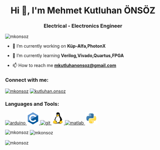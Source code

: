<h1 align="center">Hi 👋, I'm Mehmet Kutluhan ÖNSÖZ</h1>
<h3 align="center">Electrical - Electronics Engineer</h3>

<p align="left"> <img src="https://komarev.com/ghpvc/?username=mkonsoz&label=Profile%20views&color=0e75b6&style=flat" alt="mkonsoz" /> </p>

- 🔭 I’m currently working on **Küp-Alfa,PhotonX**

- 🌱 I’m currently learning **Verilog,Vivado,Quartus,FPGA**

- 📫 How to reach me **mkutluhanonsoz@gmail.com**

<h3 align="left">Connect with me:</h3>
<p align="left">
<a href="https://linkedin.com/in/mkonsoz" target="blank"><img align="center" src="https://raw.githubusercontent.com/rahuldkjain/github-profile-readme-generator/master/src/images/icons/Social/linked-in-alt.svg" alt="mkonsoz" height="30" width="40" /></a>
<a href="https://instagram.com/kutluhan.onsoz" target="blank"><img align="center" src="https://raw.githubusercontent.com/rahuldkjain/github-profile-readme-generator/master/src/images/icons/Social/instagram.svg" alt="kutluhan.onsoz" height="30" width="40" /></a>
</p>

<h3 align="left">Languages and Tools:</h3>
<p align="left"> <a href="https://www.arduino.cc/" target="_blank" rel="noreferrer"> <img src="https://cdn.worldvectorlogo.com/logos/arduino-1.svg" alt="arduino" width="40" height="40"/> </a> <a href="https://www.cprogramming.com/" target="_blank" rel="noreferrer"> <img src="https://raw.githubusercontent.com/devicons/devicon/master/icons/c/c-original.svg" alt="c" width="40" height="40"/> </a> <a href="https://git-scm.com/" target="_blank" rel="noreferrer"> <img src="https://www.vectorlogo.zone/logos/git-scm/git-scm-icon.svg" alt="git" width="40" height="40"/> </a> <a href="https://www.linux.org/" target="_blank" rel="noreferrer"> <img src="https://raw.githubusercontent.com/devicons/devicon/master/icons/linux/linux-original.svg" alt="linux" width="40" height="40"/> </a> <a href="https://www.mathworks.com/" target="_blank" rel="noreferrer"> <img src="https://upload.wikimedia.org/wikipedia/commons/2/21/Matlab_Logo.png" alt="matlab" width="40" height="40"/> </a> <a href="https://www.python.org" target="_blank" rel="noreferrer"> <img src="https://raw.githubusercontent.com/devicons/devicon/master/icons/python/python-original.svg" alt="python" width="40" height="40"/> </a> </p>

<p><img align="left" src="https://github-readme-stats.vercel.app/api/top-langs?username=mkonsoz&show_icons=true&locale=en&layout=compact" alt="mkonsoz" /></p>

<p>&nbsp;<img align="center" src="https://github-readme-stats.vercel.app/api?username=mkonsoz&show_icons=true&theme=dark&locale=en" alt="mkonsoz" /></p>

<p><img align="center" src="https://github-readme-streak-stats.herokuapp.com/?user=mkonsoz&theme=dark" alt="mkonsoz" /></p>


